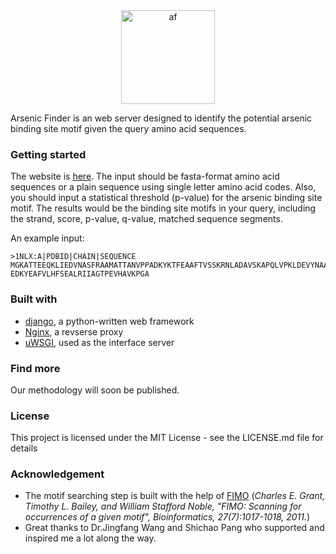 <div align = "center"><img src="https://github.com/KevinBastianYang/arsenic_webserver/blob/master/web2/server/static/af.png"  height = "150" alt="af"></div>

Arsenic Finder is an web server designed to identify the potential arsenic binding site motif given the query amino acid sequences.   

### Getting started
The website is [here](http://47.254.78.183:8000/server/). The input should be fasta-format amino acid sequences or a plain sequence using single letter amino acid codes. Also, you should input a statistical threshold (p-value) for the arsenic binding site motif. The results would be the binding site motifs in your query, including the strand, score, p-value, q-value, matched sequence segments. 

An example input:
```
>1NLX:A|PDBID|CHAIN|SEQUENCE
MGKATTEEQKLIEDVNASFRAAMATTANVPPADKYKTFEAAFTVSSKRNLADAVSKAPQLVPKLDEVYNAAYNAADHAAP
EDKYEAFVLHFSEALRIIAGTPEVHAVKPGA
```

### Built with
* [django](https://www.djangoproject.com/), a python-written web framework
* [Nginx](https://www.nginx.com/), a revserse proxy
* [uWSGI](https://uwsgi-docs.readthedocs.io/en/latest/), used as the interface server

### Find more
Our methodology will soon be published.

### License
This project is licensed under the MIT License - see the LICENSE.md file for details

### Acknowledgement
* The motif searching step is built with the help of [FIMO](https://academic.oup.com/bioinformatics/article/27/7/1017/232614) (*Charles E. Grant, Timothy L. Bailey, and William Stafford Noble, "FIMO: Scanning for occurrences of a given motif", Bioinformatics, 27(7):1017-1018, 2011.*)
* Great thanks to Dr.Jingfang Wang and Shichao Pang who supported and inspired me a lot along the way.

